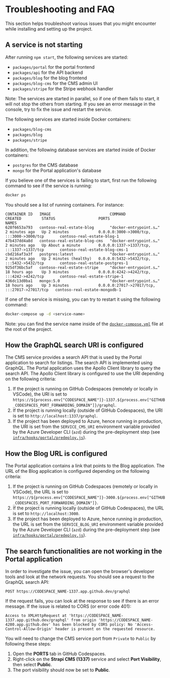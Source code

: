 # Troubleshooting and FAQ

This section helps troubleshoot various issues that you might encounter while installing and setting up the project.

## A service is not starting

After running `npm start`, the following services are started:

- `packages/portal` for the portal frontend
- `packages/api` for the API backend
- `packages/blog` for the blog frontend
- `packages/blog-cms` for the CMS admin UI
- `packages/stripe` for the Stripe webhook handler

Note: The services are started in parallel, so if one of them fails to start, it will not stop the others from starting. If you see an error message in the console, try to fix the issue and restart the service.

The following services are started inside Docker containers:

- `packages/blog-cms`
- `packages/blog`
- `packages/stripe`

In addition, the following database services are started inside of Docker containers:

- `postgres` for the CMS database
- `mongo` for the Portal application's database

If you believe one of the services is failing to start, first run the following command to see if the service is running:

```bash
docker ps
```

You should see a list of running containers. For instance:

```text
CONTAINER ID   IMAGE                          COMMAND                  CREATED         STATUS                   PORTS                                           NAMES
628f6653a793   contoso-real-estate-blog       "docker-entrypoint.s…"   2 minutes ago   Up 2 minutes             0.0.0.0:3000->3000/tcp, :::3000->3000/tcp       contoso-real-estate-blog-1
47b437dd4a8d   contoso-real-estate-blog-cms   "docker-entrypoint.s…"   2 minutes ago   Up About a minute        0.0.0.0:1337->1337/tcp, :::1337->1337/tcp       contoso-real-estate-blog-cms-1
cbd216af3a3f   postgres:latest                "docker-entrypoint.s…"   2 minutes ago   Up 2 minutes (healthy)   0.0.0.0:5432->5432/tcp, :::5432->5432/tcp       contoso-real-estate-postgres-1
925df36bc5af   contoso-real-estate-stripe     "docker-entrypoint.s…"   18 hours ago    Up 3 minutes             0.0.0.0:4242->4242/tcp, :::4242->4242/tcp       contoso-real-estate-stripe-1
436dc13d0ba1   mongo:5.0                      "docker-entrypoint.s…"   18 hours ago    Up 3 minutes             0.0.0.0:27017->27017/tcp, :::27017->27017/tcp   contoso-real-estate-mongodb-1
```

If one of the service is missing, you can try to restart it using the following command:

```bash
docker-compose up -d <service-name>
```

Note: you can find the service name inside of the [`docker-compose.yml`](https://github.com/Azure-Samples/contoso-real-estate/blob/main/docker-compose.yml) file at the root of the project.

## How the GraphQL search URI is configured

The CMS service provides a search API that is used by the Portal application to search for listings. The search API is implemented using GraphQL. The Portal application uses the Apollo Client library to query the search API. The Apollo Client library is configured to use the URI depending on the following criteria:

1. If the project is running on GitHub Codespaces (remotely or locally in VSCode), the URI is set to `https://${process.env["CODESPACE_NAME"]}-1337.${process.env["GITHUB_CODESPACES_PORT_FORWARDING_DOMAIN"]}/graphql`.
2. If the project is running locally (outside of GitHub Codespaces), the URI is set to `http://localhost:1337/graphql`.
3. If the project has been deployed to Azure, hence running in production, the URI is set from the `SERVICE_CMS_URI` environment variable provided by the Azure Developer CLI (`azd`) during the pre-deployment step (see [`infra/hooks/portal/predeploy.js`](https://github.com/Azure-Samples/contoso-real-estate/blob/main/infra/hooks/portal/predeploy.js)).

## How the Blog URL is configured

The Portal application contains a link that points to the Blog application. The URL of the Blog application is configured depending on the following criteria:

1. If the project is running on GitHub Codespaces (remotely or locally in VSCode), the URL is set to `https://${process.env["CODESPACE_NAME"]}-3000.${process.env["GITHUB_CODESPACES_PORT_FORWARDING_DOMAIN"]}`.
2. If the project is running locally (outside of GitHub Codespaces), the URL is set to `http://localhost:3000`.
3. If the project has been deployed to Azure, hence running in production, the URL is set from the `SERVICE_BLOG_URI` environment variable provided by the Azure Developer CLI (`azd`) during the pre-deployment step (see [`infra/hooks/portal/predeploy.js`](https://github.com/Azure-Samples/contoso-real-estate/blob/main/infra/hooks/portal/predeploy.js)).

## The search functionalities are not working in the Portal application

In order to investigate the issue, you can open the browser's developer tools and look at the network requests. You should see a request to the GraphQL search API:

```text
POST https://CODESPACE_NAME-1337.app.github.dev/graphql
```

If the request fails, you can look at the response to see if there is an error message. If the issue is related to CORS (or error code 401):

```text
Access to XMLHttpRequest at 'https://CODESPACE_NAME-1337.app.github.dev/graphql' from origin 'https://CODESPACE_NAME-4280.app.github.dev' has been blocked by CORS policy: No 'Access-Control-Allow-Origin' header is present on the requested resource.
```

You will need to change the CMS service port from `Private` to `Public` by following these steps:

1. Open the **PORTS** tab in GitHub Codespaces.
2. Right-click on the **Strapi CMS (1337)** service and select **Port Visibility**, then select **Public**.
3. The port visibility should now be set to **Public**.
